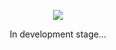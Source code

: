 <p align="center">
  <img src="https://i.imgur.com/JONjk37.jpg">
<p align="center">
In development stage...
